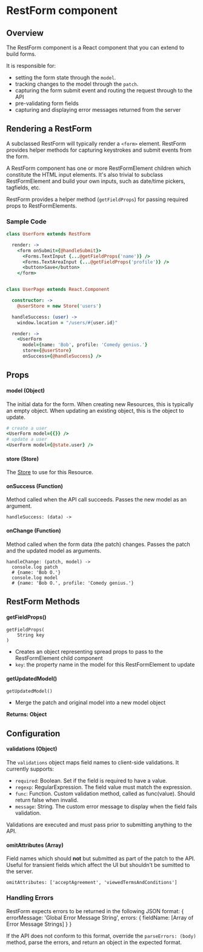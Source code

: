 # RestForm component

## Overview

The RestForm component is a React component that you can extend to build forms.

It is responsible for:
* setting the form state through the `model`.
* tracking changes to the model through the `patch`.
* capturing the form submit event and routing the request through to the API
* pre-validating form fields
* capturing and displaying error messages returned from the server

## Rendering a RestForm

A subclassed RestForm will typically render a `<form>` element. RestForm provides helper methods for capturing keystrokes and submit events from the form.

A RestForm component has one or more RestFormElement children which constitute the HTML input elements. It's also trivial to subclass RestFormElement and build your own inputs, such as date/time pickers, tagfields, etc.

RestForm provides a helper method (`getFieldProps`) for passing required props to RestFormElements.

### Sample Code

```coffeescript
class UserForm extends RestForm

  render: ->
    <form onSubmit={@handleSubmit}>
      <Forms.TextInput {...@getFieldProps('name')} />
      <Forms.TextAreaInput {...@getFieldProps('profile')} />
      <button>Save</button>
    </form>


class UserPage extends React.Component

  constructor: ->
    @userStore = new Store('users')

  handleSuccess: (user) ->
    window.location = "/users/#{user.id}"

  render: ->
    <UserForm
      model={name: 'Bob', profile: 'Comedy genius.'}
      store={@userStore}
      onSuccess={@handleSuccess} />
```

## Props

#### model (Object)

The initial data for the form. When creating new Resources, this is typically an empty object. When updating an existing object, this is the object to update.

```coffeescript
# create a user
<UserForm model={{}} />
# update a user
<UserForm model={@state.user} />
```

#### store (Store)

The [Store](store.md) to use for this Resource.

#### onSuccess (Function)

Method called when the API call succeeds. Passes the new model as an argument.
```
handleSuccess: (data) ->
```

#### onChange (Function)

Method called when the form data (the patch) changes. Passes the patch and the updated model as arguments.

```
handleChange: (patch, model) ->
  console.log patch
  # {name: 'Bob O.'}
  console.log model
  # {name: 'Bob O.', profile: 'Comedy genius.'}
```

## RestForm Methods

#### getFieldProps()
```
getFieldProps(
    String key
)
```
* Creates an object representing spread props to pass to the RestFormElement child component
* `key`: the property name in the model for this RestFormElement to update

#### getUpdatedModel()
```
getUpdatedModel()
```
* Merge the patch and original model into a new model object

**Returns: Object**

## Configuration

#### validations (Object)

The `validations` object maps field names to client-side validations. It currently supports:
* `required`: Boolean. Set if the field is required to have a value.
* `regexp`: RegularExpression. The field value must match the expression.
* `func`: Function. Custom validation method, called as func(value). Should return false when invalid.
* `message`: String. The custom error message to display when the field fails validation.

Validations are executed and must pass prior to submitting anything to the API.

#### omitAttributes (Array)

Field names which should **not** but submitted as part of the patch to the API. Useful for transient fields which affect the UI but shouldn't be sumitted to the server.
```
omitAttributes: ['acceptAgreement', 'viewedTermsAndConditions']
```

### Handling Errors

RestForm expects errors to be returned in the following JSON format:
{
  errorMessage: 'Global Error Message String',
  errors: {
    fieldName: [Array of Error Message Strings]
  }
}

If the API does not conform to this format, override the `parseErrors: (body)` method, parse the errors, and return an object in the expected format.


